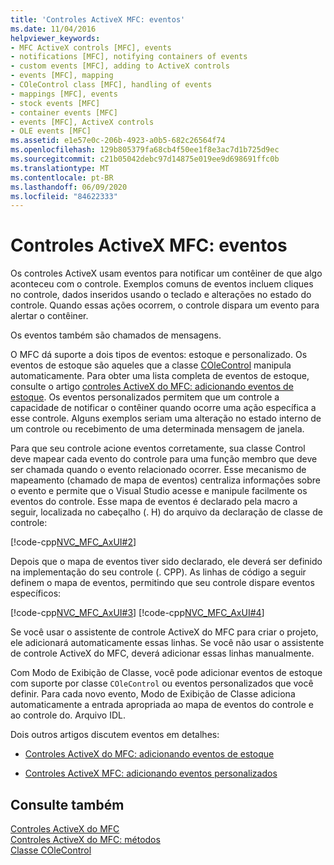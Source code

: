 ```yaml
---
title: 'Controles ActiveX MFC: eventos'
ms.date: 11/04/2016
helpviewer_keywords:
- MFC ActiveX controls [MFC], events
- notifications [MFC], notifying containers of events
- custom events [MFC], adding to ActiveX controls
- events [MFC], mapping
- COleControl class [MFC], handling of events
- mappings [MFC], events
- stock events [MFC]
- container events [MFC]
- events [MFC], ActiveX controls
- OLE events [MFC]
ms.assetid: e1e57e0c-206b-4923-a0b5-682c26564f74
ms.openlocfilehash: 129b805379fa68cb4f50ee1f8e3ac7d1b725d9ec
ms.sourcegitcommit: c21b05042debc97d14875e019ee9d698691ffc0b
ms.translationtype: MT
ms.contentlocale: pt-BR
ms.lasthandoff: 06/09/2020
ms.locfileid: "84622333"
---
```

# <a name="mfc-activex-controls-events"></a>Controles ActiveX MFC: eventos

Os controles ActiveX usam eventos para notificar um contêiner de que algo aconteceu com o controle. Exemplos comuns de eventos incluem cliques no controle, dados inseridos usando o teclado e alterações no estado do controle. Quando essas ações ocorrem, o controle dispara um evento para alertar o contêiner.

Os eventos também são chamados de mensagens.

O MFC dá suporte a dois tipos de eventos: estoque e personalizado. Os eventos de estoque são aqueles que a classe [COleControl](reference/colecontrol-class.md) manipula automaticamente. Para obter uma lista completa de eventos de estoque, consulte o artigo [controles ActiveX do MFC: adicionando eventos de estoque](mfc-activex-controls-adding-stock-events-to-an-activex-control.md). Os eventos personalizados permitem que um controle a capacidade de notificar o contêiner quando ocorre uma ação específica a esse controle. Alguns exemplos seriam uma alteração no estado interno de um controle ou recebimento de uma determinada mensagem de janela.

Para que seu controle acione eventos corretamente, sua classe Control deve mapear cada evento do controle para uma função membro que deve ser chamada quando o evento relacionado ocorrer. Esse mecanismo de mapeamento (chamado de mapa de eventos) centraliza informações sobre o evento e permite que o Visual Studio acesse e manipule facilmente os eventos do controle. Esse mapa de eventos é declarado pela macro a seguir, localizada no cabeçalho (. H) do arquivo da declaração de classe de controle:

[!code-cpp[NVC_MFC_AxUI#2](codesnippet/cpp/mfc-activex-controls-events_1.h)]

Depois que o mapa de eventos tiver sido declarado, ele deverá ser definido na implementação do seu controle (. CPP). As linhas de código a seguir definem o mapa de eventos, permitindo que seu controle dispare eventos específicos:

[!code-cpp[NVC_MFC_AxUI#3](codesnippet/cpp/mfc-activex-controls-events_2.cpp)]
[!code-cpp[NVC_MFC_AxUI#4](codesnippet/cpp/mfc-activex-controls-events_3.cpp)]

Se você usar o assistente de controle ActiveX do MFC para criar o projeto, ele adicionará automaticamente essas linhas. Se você não usar o assistente de controle ActiveX do MFC, deverá adicionar essas linhas manualmente.

Com Modo de Exibição de Classe, você pode adicionar eventos de estoque com suporte por classe `COleControl` ou eventos personalizados que você definir. Para cada novo evento, Modo de Exibição de Classe adiciona automaticamente a entrada apropriada ao mapa de eventos do controle e ao controle do. Arquivo IDL.

Dois outros artigos discutem eventos em detalhes:

- [Controles ActiveX do MFC: adicionando eventos de estoque](mfc-activex-controls-adding-stock-events-to-an-activex-control.md)

- [Controles ActiveX MFC: adicionando eventos personalizados](mfc-activex-controls-adding-custom-events.md)

## <a name="see-also"></a>Consulte também

[Controles ActiveX do MFC](mfc-activex-controls.md)<br/>
[Controles ActiveX do MFC: métodos](mfc-activex-controls-methods.md)<br/>
[Classe COleControl](reference/colecontrol-class.md)
